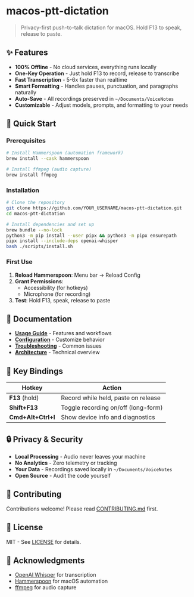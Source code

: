 # macos-ptt-dictation

> Privacy-first push-to-talk dictation for macOS. Hold F13 to speak, release to paste.

## ✨ Features

- **100% Offline** - No cloud services, everything runs locally
- **One-Key Operation** - Just hold F13 to record, release to transcribe
- **Fast Transcription** - 5-6x faster than realtime
- **Smart Formatting** - Handles pauses, punctuation, and paragraphs naturally
- **Auto-Save** - All recordings preserved in `~/Documents/VoiceNotes`
- **Customizable** - Adjust models, prompts, and formatting to your needs

## 🚀 Quick Start

### Prerequisites
```bash
# Install Hammerspoon (automation framework)
brew install --cask hammerspoon

# Install ffmpeg (audio capture)
brew install ffmpeg
```

### Installation
```bash
# Clone the repository
git clone https://github.com/YOUR_USERNAME/macos-ptt-dictation.git
cd macos-ptt-dictation

# Install dependencies and set up
brew bundle --no-lock
python3 -m pip install --user pipx && python3 -m pipx ensurepath
pipx install --include-deps openai-whisper
bash ./scripts/install.sh
```

### First Use
1. **Reload Hammerspoon**: Menu bar → Reload Config
2. **Grant Permissions**: 
   - Accessibility (for hotkeys)
   - Microphone (for recording)
3. **Test**: Hold F13, speak, release to paste

## 📖 Documentation

- [**Usage Guide**](docs/USAGE.md) - Features and workflows
- [**Configuration**](docs/CONFIG.md) - Customize behavior
- [**Troubleshooting**](docs/TROUBLESHOOTING.md) - Common issues
- [**Architecture**](docs/ARCHITECTURE.md) - Technical overview

## 🎯 Key Bindings

| Hotkey | Action |
|--------|--------|
| **F13** (hold) | Record while held, paste on release |
| **Shift+F13** | Toggle recording on/off (long-form) |
| **Cmd+Alt+Ctrl+I** | Show device info and diagnostics |

## 🔒 Privacy & Security

- **Local Processing** - Audio never leaves your machine
- **No Analytics** - Zero telemetry or tracking
- **Your Data** - Recordings saved locally in `~/Documents/VoiceNotes`
- **Open Source** - Audit the code yourself

## 🤝 Contributing

Contributions welcome! Please read [CONTRIBUTING.md](CONTRIBUTING.md) first.

## 📄 License

MIT - See [LICENSE](LICENSE) for details.

## 🙏 Acknowledgments

- [OpenAI Whisper](https://github.com/openai/whisper) for transcription
- [Hammerspoon](https://www.hammerspoon.org/) for macOS automation
- [ffmpeg](https://ffmpeg.org/) for audio capture
